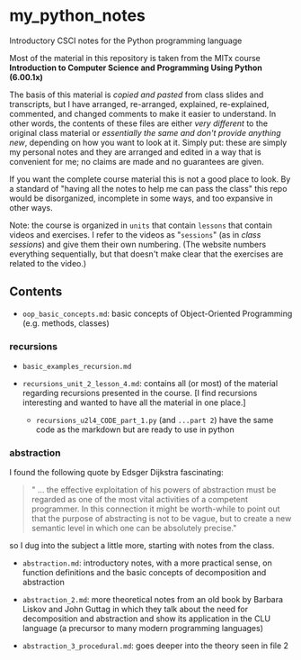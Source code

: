 # my_python_notes
Introductory CSCI notes for the Python programming language

Most of the material in this repository is taken from the MITx course 
**Introduction to Computer Science and Programming Using Python (6.00.1x)**

The basis of this material is *copied and pasted* from class slides and transcripts, but I have
arranged, re-arranged, explained, re-explained, commented, and changed comments to make it easier
to understand. In other words, the contents of these files are either *very different* to the
original class material or *essentially the same and don't provide anything new*, depending on how
you want to look at it. Simply put: these are simply my personal notes and they are arranged and
edited in a way that is convenient for me; no claims are made and no guarantees are given.

If you want the complete course material this is not a good place to look. By a standard of "having
all the notes to help me can pass the class" this repo would be disorganized, incomplete in some
ways, and too expansive in other ways.

Note: the course is organized in `units` that contain `lessons` that contain videos and exercises. I
refer to the videos as "`sessions`" (as in *class sessions*) and give them their own numbering.
(The website numbers everything sequentially, but that doesn't make clear that the exercises are
related to the video.)

## Contents

* `oop_basic_concepts.md`: basic concepts of Object-Oriented Programming (e.g. methods, classes)

### recursions

* `basic_examples_recursion.md`

* `recursions_unit_2_lesson_4.md`: contains all (or most) of the material regarding recursions
  presented in the course. [I find recursions interesting and wanted to have all the material in
  one place.]

  - `recursions_u2l4_CODE_part_1.py` (and `...part 2`) have the same code as the markdown but are
    ready to use in python

### abstraction

I found the following quote by Edsger Dijkstra fascinating: 

> " ... the effective exploitation of his powers of abstraction must be regarded as one of the most
    vital activities of a competent programmer. In this connection it might be worth-while to
    point out that the purpose of abstracting is not to be vague, but to create a new semantic
    level in which one can be absolutely precise."

so I dug into the subject a little more, starting with notes from the class. 

* `abstraction.md`: introductory notes, with a more practical sense, on function definitions and the
  basic concepts of decomposition and abstraction

* `abstraction_2.md`: more theoretical notes from an old book by Barbara Liskov and John Guttag in
  which they talk about the need for decomposition and abstraction and show its application in the
  CLU language (a precursor to many modern programming languages)

* `abstraction_3_procedural.md`: goes deeper into the theory seen in file 2
